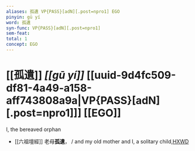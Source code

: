 ```yaml
---
aliases: 孤遺 VP{PASS}[adN][.post=npro1] EGO
pinyin: gū yí
word: 孤遺
syn-func: VP{PASS}[adN][.post=npro1]
sem-feat: 
total: 1
concept: EGO 
---
```

# [[孤遺]] *[[gū yí]]*  [[uuid-9d4fc509-df81-4a49-a158-aff743808a9a|VP{PASS}[adN][.post=npro1]]] [[EGO]]
I, the bereaved orphan
 - [[六祖壇經]] 老母**孤遺**， / and my old mother and I, a solitary child,[HXWD](https://hxwd.org/textview.html?location=KR6q0082_T_001-0337a.30)